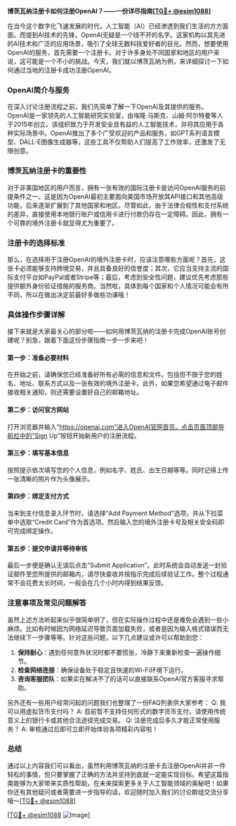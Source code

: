 **博茨瓦纳注册卡如何注册OpenAI？——一份详尽指南[[TG💪+ @esim1088](https://t.me/s/esim1088)]**

在当今这个数字化飞速发展的时代，人工智能（AI）已经渗透到我们生活的方方面面。而提到AI技术的先锋，OpenAI无疑是一个绕不开的名字。这家机构以其先进的AI技术和广泛的应用场景，吸引了全球无数科技爱好者的目光。然而，想要使用OpenAI的服务，首先需要一个注册卡。对于许多身处不同国家和地区的用户来说，这可能是一个不小的挑战。今天，我们就以博茨瓦纳为例，来详细探讨一下如何通过当地的注册卡成功注册OpenAI。

### OpenAI简介与服务

在深入讨论注册流程之前，我们先简单了解一下OpenAI及其提供的服务。OpenAI是一家领先的人工智能研究实验室，由埃隆·马斯克、山姆·阿尔特曼等人于2015年创立。该组织致力于开发安全且有益的人工智能技术，并将其应用于各种实际场景中。OpenAI推出了多个广受欢迎的产品和服务，如GPT系列语言模型、DALL-E图像生成器等，这些工具不仅帮助人们提高了工作效率，还激发了无限创意。

### 博茨瓦纳注册卡的重要性

对于非美国地区的用户而言，拥有一张有效的国际注册卡是访问OpenAI服务的前提条件之一。这是因为OpenAI最初主要面向美国市场开放其API接口和其他高级功能，后来逐渐扩展到了其他国家和地区。尽管如此，由于法律合规性和支付系统的差异，直接使用本地银行账户或信用卡进行付款仍存在一定障碍。因此，拥有一个可靠的境外注册卡就显得尤为重要了。

### 注册卡的选择标准

那么，在选择用于注册OpenAI的境外注册卡时，应该注意哪些方面呢？首先，这张卡必须能够支持跨境交易，并且具备良好的信誉度；其次，它应当支持主流的国际支付平台如PayPal或者Stripe等；最后，考虑到安全性问题，建议优先考虑那些提供额外身份验证措施的服务商。当然啦，具体到每个国家和个人情况可能会有所不同，所以在做出决定前最好多做些功课哦！

### 具体操作步骤详解

接下来就是大家最关心的部分啦——如何用博茨瓦纳的注册卡完成OpenAI账号创建呢？别急，跟着下面这份步骤指南一步一步来吧！

#### 第一步：准备必要材料
在开始之前，请确保您已经准备好所有必需的信息和文件。包括但不限于您的姓名、地址、联系方式以及一张有效的境外注册卡。此外，如果您希望通过电子邮件接收相关通知，则还需要设置好自己的邮箱地址。

#### 第二步：访问官方网站
打开浏览器并输入“https://openai.com”进入OpenAI官网首页。点击页面顶部导航栏中的“Sign Up”按钮开始新用户的注册流程。

#### 第三步：填写基本信息
按照提示依次填写您的个人信息，例如名字、姓氏、出生日期等等。同时记得上传一张清晰的照片作为头像展示。

#### 第四步：绑定支付方式
当来到支付信息录入环节时，请选择“Add Payment Method”选项，并从下拉菜单中选取“Credit Card”作为首选项。然后输入您的境外注册卡号及相关安全码即可完成绑定操作。

#### 第五步：提交申请并等待审核
最后一步便是确认无误后点击“Submit Application”。此时系统会自动发送一封验证邮件至您所提供的邮箱内，请尽快查收并按指示完成后续验证工作。整个过程通常不会花费太长时间，一般会在几个小时内得到结果反馈。

### 注意事项及常见问题解答

虽然上述方法听起来似乎很简单明了，但在实际操作过程中还是难免会遇到一些小麻烦。比如有时候因为网络延迟导致页面加载失败，或者是因为输入格式错误而无法继续下一步骤等等。针对这些问题，以下几点建议或许可以帮助到您：

1. **保持耐心**：遇到任何意外状况时都不要慌张，冷静下来重新检查一遍操作细节。
2. **检查网络连接**：确保设备处于稳定且快速的Wi-Fi环境下运行。
3. **咨询客服团队**：如果实在解决不了的话可以直接联系OpenAI官方客服寻求帮助。

另外还有一些用户经常问起的问题我们也整理了一份FAQ列表供大家参考：
Q: 我可以用虚拟货币支付吗？
A: 目前暂不支持任何形式的数字货币支付，请使用传统意义上的银行卡或其他合法途径完成交易。
Q: 注册完成后多久才能正常使用服务？
A: 审核通过后即可立即开始体验各项精彩内容啦！

### 总结

通过以上内容我们可以看出，虽然利用博茨瓦纳的注册卡去注册OpenAI并非一件轻松的事情，但只要掌握了正确的方法并坚持到底就一定能实现目标。希望这篇指南能够为大家带来实质性帮助，在未来探索更多关于人工智能领域的奥秘吧！如果你还有其他疑问或者需要进一步指导的话，欢迎随时加入我们的讨论群组交流分享哦～[[TG💪+ @esim1088](https://t.me/s/esim1088)]

[[TG💪+ @esim1088](https://t.me/s/esim1088) ![Image](https://i.postimg.cc/4NQfJmqS/Snipaste-2025-05-13-00-14-12.png)]